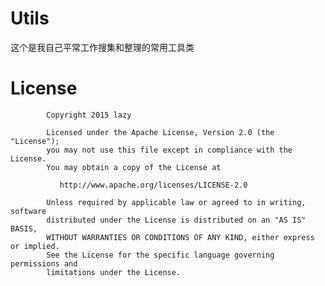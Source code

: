 # Utils
这个是我自己平常工作搜集和整理的常用工具类

# License

            Copyright 2015 lazy

            Licensed under the Apache License, Version 2.0 (the "License");
            you may not use this file except in compliance with the License.
            You may obtain a copy of the License at

               http://www.apache.org/licenses/LICENSE-2.0

            Unless required by applicable law or agreed to in writing, software
            distributed under the License is distributed on an "AS IS" BASIS,
            WITHOUT WARRANTIES OR CONDITIONS OF ANY KIND, either express or implied.
            See the License for the specific language governing permissions and
            limitations under the License.

